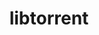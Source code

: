 ---
blog: https://blog.libtorrent.org/
codehost: https://github.com/https://github.com/arvidn/libtorrent
logohandle: libtorrent
sort: libtorrent
title: libtorrent
website: https://libtorrent.org/
---